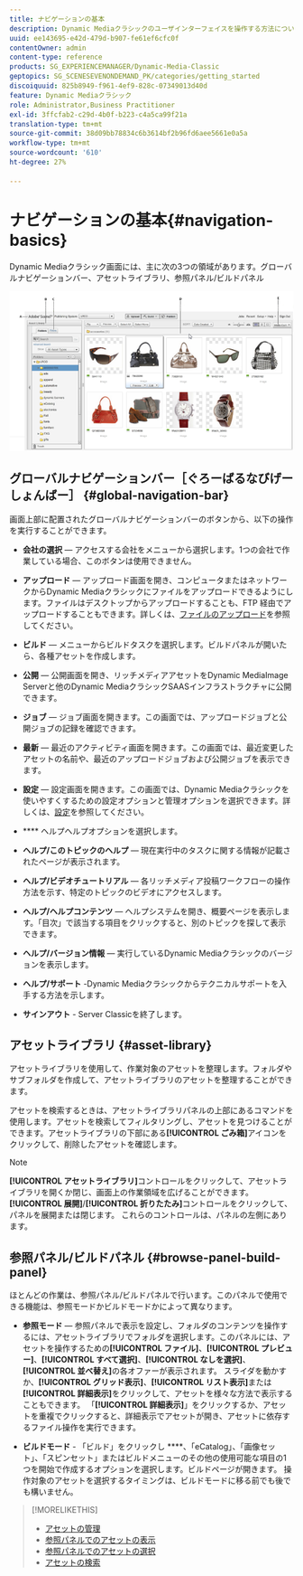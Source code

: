 ```yaml
---
title: ナビゲーションの基本
description: Dynamic Mediaクラシックのユーザインターフェイスを操作する方法について説明します。
uuid: ee143695-e42d-479d-b907-fe61ef6cfc0f
contentOwner: admin
content-type: reference
products: SG_EXPERIENCEMANAGER/Dynamic-Media-Classic
geptopics: SG_SCENESEVENONDEMAND_PK/categories/getting_started
discoiquuid: 825b8949-f961-4ef9-828c-07349013d40d
feature: Dynamic Mediaクラシック
role: Administrator,Business Practitioner
exl-id: 3ffcfab2-c29d-4b0f-b223-c4a5ca99f21a
translation-type: tm+mt
source-git-commit: 38d09bb78834c6b3614bf2b96fd6aee5661e0a5a
workflow-type: tm+mt
source-wordcount: '610'
ht-degree: 27%

---
```


# ナビゲーションの基本{#navigation-basics}

Dynamic Mediaクラシック画面には、主に次の3つの領域があります。グローバルナビゲーションバー、アセットライブラリ、参照パネル/ビルドパネル

![ナビゲーションの基本](/help/assets/gs_navigation_basics_popup_popup.png)

## グローバルナビゲーションバー［ぐろーばるなびげーしょんばー］ {#global-navigation-bar}

画面上部に配置されたグローバルナビゲーションバーのボタンから、以下の操作を実行することができます。

* **会社の選択**  — アクセスする会社をメニューから選択します。1つの会社で作業している場合、このボタンは使用できません。

* **アップロード**  — アップロード画面を開き、コンピュータまたはネットワークからDynamic Mediaクラシックにファイルをアップロードできるようにします。ファイルはデスクトップからアップロードすることも、FTP 経由でアップロードすることもできます。詳しくは、[ファイルのアップロード](/help/uploading-files.md)を参照してください。

* **ビルド**  — メニューからビルドタスクを選択します。ビルドパネルが開いたら、各種アセットを作成します。

* **公開**  — 公開画面を開き、リッチメディアアセットをDynamic MediaImage Serverと他のDynamic MediaクラシックSAASインフラストラクチャに公開できます。

* **ジョブ**  — ジョブ画面を開きます。この画面では、アップロードジョブと公開ジョブの記録を確認できます。

* **最新**  — 最近のアクティビティ画面を開きます。この画面では、最近変更したアセットの名前や、最近のアップロードジョブおよび公開ジョブを表示できます。

* **設定**  — 設定画面を開きます。この画面では、Dynamic Mediaクラシックを使いやすくするための設定オプションと管理オプションを選択できます。詳しくは、[設定](/help/setup-basics.md)を参照してください。

* **** ヘルプヘルプオプションを選択します。

* **ヘルプ/このトピックのヘルプ**  — 現在実行中のタスクに関する情報が記載されたページが表示されます。

* **ヘルプ/ビデオチュートリアル**  — 各リッチメディア投稿ワークフローの操作方法を示す、特定のトピックのビデオにアクセスします。

* **ヘルプ/ヘルプコンテンツ**  — ヘルプシステムを開き、概要ページを表示します。「目次」で該当する項目をクリックすると、別のトピックを探して表示できます。

* **ヘルプ/バージョン情報**  — 実行しているDynamic Mediaクラシックのバージョンを表示します。

* **ヘルプ/サポート** -Dynamic Mediaクラシックからテクニカルサポートを入手する方法を示します。

* **サインアウト** - Server Classicを終了します。

## アセットライブラリ {#asset-library}

アセットライブラリを使用して、作業対象のアセットを整理します。フォルダやサブフォルダを作成して、アセットライブラリのアセットを整理することができます。

アセットを検索するときは、アセットライブラリパネルの上部にあるコマンドを使用します。アセットを検索してフィルタリングし、アセットを見つけることができます。アセットライブラリの下部にある&#x200B;**[!UICONTROL ごみ箱]**&#x200B;アイコンをクリックして、削除したアセットを確認します。

>[!NOTE]
>
>**[!UICONTROL アセットライブラリ]**&#x200B;コントロールをクリックして、アセットライブラリを開くか閉じ、画面上の作業領域を広げることができます。 **[!UICONTROL 展開]**/**[!UICONTROL 折りたたみ]**&#x200B;コントロールをクリックして、パネルを展開または閉じます。 これらのコントロールは、パネルの左側にあります。

## 参照パネル/ビルドパネル {#browse-panel-build-panel}

ほとんどの作業は、参照パネル/ビルドパネルで行います。このパネルで使用できる機能は、参照モードかビルドモードかによって異なります。

* **参照モード**  — 参照パネルで表示を設定し、フォルダのコンテンツを操作するには、アセットライブラリでフォルダを選択します。このパネルには、アセットを操作するための&#x200B;**[!UICONTROL ファイル]**、**[!UICONTROL プレビュー]**、**[!UICONTROL すべて選択]**、**[!UICONTROL なしを選択]**、**[!UICONTROL 並べ替え]**&#x200B;の各オファーが表示されます。 スライダを動かすか、**[!UICONTROL グリッド表示]**、**[!UICONTROL リスト表示]**&#x200B;または&#x200B;**[!UICONTROL 詳細表示]**&#x200B;をクリックして、アセットを様々な方法で表示することもできます。 「**[!UICONTROL 詳細表示]**」をクリックするか、アセットを重複でクリックすると、詳細表示でアセットが開き、アセットに依存するファイル操作を実行できます。

* **ビルドモード** - 「ビルド」をクリックし ****、「eCatalog」、「画像セット」、「スピンセット」またはビルドメニューのその他の使用可能な項目の1つを開始で作成するオプションを選択します。ビルドページが開きます。 操作対象のアセットを選択するタイミングは、ビルドモードに移る前でも後でも構いません。

>[!MORELIKETHIS]
>
>* [アセットの管理](about-managing-assets.md)
>* [参照パネルでのアセットの表示](viewing-assets-browse-panel.md#viewing_assets_in_the_browse_panel)
>* [参照パネルでのアセットの選択](selecting-assets-browse-panel.md#selecting_assets_in_the_browse_panel)
>* [アセットの検索](searching-assets.md#searching_assets)

